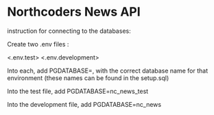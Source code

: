 # Northcoders News API

instruction for connecting to the databases:

Create two .env files : 

<.env.test> 
<.env.development> 


Into each, add PGDATABASE=, with the correct database name for that environment (these names can be found in the setup.sql)

Into the test file, add PGDATABASE=nc_news_test

Into the development file, add PGDATABASE=nc_news
